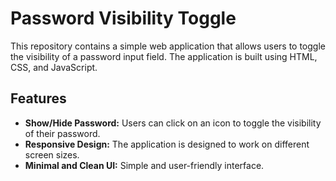 # Password Visibility Toggle

This repository contains a simple web application that allows users to toggle the visibility of a password input field. The application is built using HTML, CSS, and JavaScript.

## Features

- **Show/Hide Password:** Users can click on an icon to toggle the visibility of their password.
- **Responsive Design:** The application is designed to work on different screen sizes.
- **Minimal and Clean UI:** Simple and user-friendly interface.
